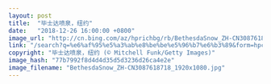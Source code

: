 ```yaml
---
layout: post
title:  "毕士达喷泉，纽约"
date:   "2018-12-26 16:00:00 +0800"
image_url: "http://cn.bing.com/az/hprichbg/rb/BethesdaSnow_ZH-CN3087618718_1920x1080.jpg"
link: "/search?q=%e6%af%95%e5%a3%ab%e8%be%be%e5%96%b7%e6%b3%89&form=hpcapt&mkt=zh-cn"
copyright: "毕士达喷泉，纽约 (© Mitchell Funk/Getty Images)"
image_hash: "77b7992f8d4d4d35d5d3236d26ca4e2e"
image_filename: "BethesdaSnow_ZH-CN3087618718_1920x1080.jpg"
---
```

